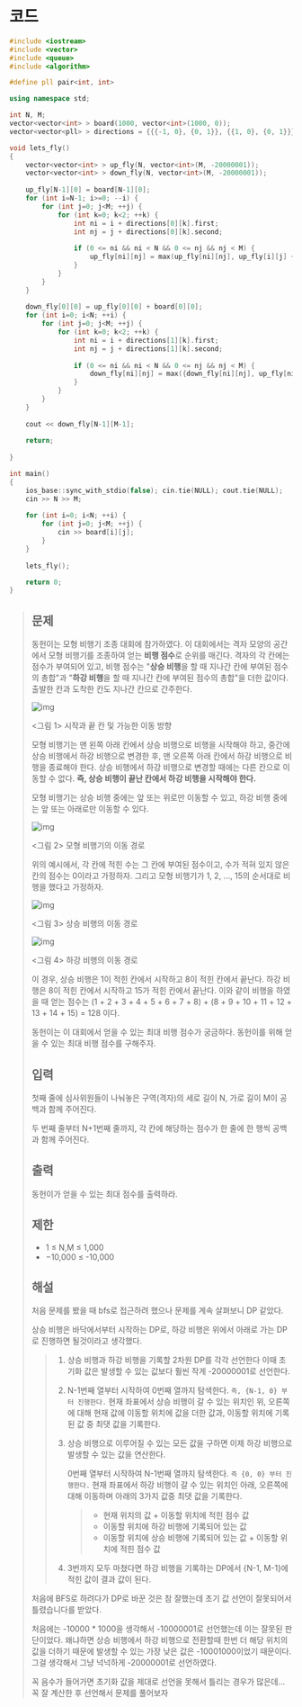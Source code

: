 # 코드

```c++
#include <iostream>
#include <vector>
#include <queue>
#include <algorithm>

#define pll pair<int, int>

using namespace std;

int N, M;
vector<vector<int> > board(1000, vector<int>(1000, 0));
vector<vector<pll> > directions = {{{-1, 0}, {0, 1}}, {{1, 0}, {0, 1}}};

void lets_fly()
{
    vector<vector<int> > up_fly(N, vector<int>(M, -20000001));
    vector<vector<int> > down_fly(N, vector<int>(M, -20000001));
    
    up_fly[N-1][0] = board[N-1][0];
    for (int i=N-1; i>=0; --i) {
        for (int j=0; j<M; ++j) {
            for (int k=0; k<2; ++k) {
                int ni = i + directions[0][k].first;
                int nj = j + directions[0][k].second;
                
                if (0 <= ni && ni < N && 0 <= nj && nj < M) {
                    up_fly[ni][nj] = max(up_fly[ni][nj], up_fly[i][j] + board[ni][nj]);
                }
            }
        }
    }
    
    down_fly[0][0] = up_fly[0][0] + board[0][0];
    for (int i=0; i<N; ++i) {
        for (int j=0; j<M; ++j) {
            for (int k=0; k<2; ++k) {
                int ni = i + directions[1][k].first;
                int nj = j + directions[1][k].second;
                                
                if (0 <= ni && ni < N && 0 <= nj && nj < M) {
                    down_fly[ni][nj] = max({down_fly[ni][nj], up_fly[ni][nj] + board[ni][nj], down_fly[i][j] + board[ni][nj]});
                }
            }
        }
    }
    
    cout << down_fly[N-1][M-1];
    
    return;
    
}

int main()
{
    ios_base::sync_with_stdio(false); cin.tie(NULL); cout.tie(NULL);
    cin >> N >> M;
    
    for (int i=0; i<N; ++i) {
        for (int j=0; j<M; ++j) {
            cin >> board[i][j];
        }
    }
    
    lets_fly();

    return 0;
}

```

> ## 문제
>
> 동헌이는 모형 비행기 조종 대회에 참가하였다. 이 대회에서는 격자 모양의 공간에서 모형 비행기를 조종하여 얻는 **비행 점수**로 순위를 매긴다. 격자의 각 칸에는 점수가 부여되어 있고, 비행 점수는 "**상승 비행**을 할 때 지나간 칸에 부여된 점수의 총합"과 "**하강 비행**을 할 때 지나간 칸에 부여된 점수의 총합"을 더한 값이다. 출발한 칸과 도착한 칸도 지나간 칸으로 간주한다.
>
> ![img](https://upload.acmicpc.net/6babc434-88bc-4083-b78d-6b99dff6b9ca/-/crop/1639x573/156,401/-/preview/)
>
> <그림 1> 시작과 끝 칸 및 가능한 이동 방향
>
> 모형 비행기는 맨 왼쪽 아래 칸에서 상승 비행으로 비행을 시작해야 하고, 중간에 상승 비행에서 하강 비행으로 변경한 후, 맨 오른쪽 아래 칸에서 하강 비행으로 비행을 종료해야 한다. 상승 비행에서 하강 비행으로 변경할 때에는 다른 칸으로 이동할 수 없다. **즉, 상승 비행이 끝난 칸에서 하강 비행을 시작해야 한다.**
>
> 모형 비행기는 상승 비행 중에는 앞 또는 위로만 이동할 수 있고, 하강 비행 중에는 앞 또는 아래로만 이동할 수 있다.
>
> ![img](https://upload.acmicpc.net/17063436-6675-4c21-9044-018a8476c5ae/-/crop/1642x512/157,461/-/preview/)
>
> <그림 2> 모형 비행기의 이동 경로
>
> 위의 예시에서, 각 칸에 적힌 수는 그 칸에 부여된 점수이고, 수가 적혀 있지 않은 칸의 점수는 0이라고 가정하자. 그리고 모형 비행기가 1, 2, ..., 15의 순서대로 비행을 했다고 가정하자.
>
> ![img](https://upload.acmicpc.net/ce6860ed-a632-4cf4-951f-cd7912f83796/-/crop/1652x525/149,453/-/preview/)
>
> <그림 3> 상승 비행의 이동 경로
>
> ![img](https://upload.acmicpc.net/c2108165-cc33-4c13-9231-988ee14ecd2e/-/crop/1642x512/152,461/-/preview/)
>
> <그림 4> 하강 비행의 이동 경로
>
> 이 경우, 상승 비행은 1이 적힌 칸에서 시작하고 8이 적힌 칸에서 끝난다. 하강 비행은 8이 적힌 칸에서 시작하고 15가 적힌 칸에서 끝난다. 이와 같이 비행을 하였을 때 얻는 점수는 (1 + 2 + 3 + 4 + 5 + 6 + 7 + 8) + (8 + 9 + 10 + 11 + 12 + 13 + 14 + 15) = 128 이다.
>
> 동헌이는 이 대회에서 얻을 수 있는 최대 비행 점수가 궁금하다. 동헌이를 위해 얻을 수 있는 최대 비행 점수를 구해주자.
>
> ## 입력
>
> 첫째 줄에 심사위원들이 나눠놓은 구역(격자)의 세로 길이 N, 가로 길이 M이 공백과 함께 주어진다.
>
> 두 번째 줄부터 N+1번째 줄까지, 각 칸에 해당하는 점수가 한 줄에 한 행씩 공백과 함께 주어진다.
>
> ## 출력
>
> 동헌이가 얻을 수 있는 최대 점수를 출력하라.
>
> ## 제한
>
> -  1 ≤ N,M ≤ 1,000
> -  −10,000 ≤ -10,000
>
> ## 해설
>
> 처음 문제를 봤을 때 bfs로 접근하려 했으나 문제를 계속 살펴보니 DP 같았다.
>
> 상승 비행은 바닥에서부터 시작하는 DP로, 하강 비행은 위에서 아래로 가는 DP로 진행하면 될것이라고 생각했다.
>
> > 1. 상승 비행과 하강 비행을 기록할 2차원 DP를 각각 선언한다 이때 초기화 값은 발생할 수 있는 값보다 훨씬 작게 -20000001로 선언한다.
> >
> > 2. N-1번째 열부터 시작하여 0번째 열까지 탐색한다. `즉, {N-1, 0} 부터 진행한다.` 현재 좌표에서 상승 비행이 갈 수 있는 위치인 위, 오른쪽에 대해 현재 값에 이동할 위치에 값을 더한 값과, 이동할 위치에 기록된 값 중 최댓 값을 기록한다.
> >
> > 3. 상승 비행으로 이루어질 수 있는 모든 값을 구하면 이제 하강 비행으로 발생할 수 있는 값을 연산한다.
> >
> >    0번째 열부터 시작하여 N-1번째 열까지 탐색한다. `즉 {0, 0} 부터 진행한다.` 현재 좌표에서 하강 비행이 갈 수 있는 위치인 아래, 오른쪽에 대해 이동하며 아래의 3가지 값중 최댓 값을 기록한다.
> >
> >    > - 현재 위치의 값 + 이동할 위치에 적힌 점수 값
> >    > - 이동할 위치에 하강 비행에 기록되어 있는 값
> >    > - 이동할 위치에 상승 비행에 기록되어 있는 값 + 이동할 위치에 적힌 점수 값
> >
> > 4. 3번까지 모두 마쳤다면 하강 비행을 기록하는 DP에서 {N-1, M-1}에 적힌 값이 결과 값이 된다.
>
> 처음에 BFS로 하려다가 DP로 바꾼 것은 참 잘했는데 초기 값 선언이 잘못되어서 틀렸습니다를 받았다.
>
> 처음에는 -10000 * 1000을 생각해서 -10000001로 선언했는데 이는 잘못된 판단이었다. 왜냐하면 상승 비행에서 하강 비행으로 전환할때 한번 더 해당 위치의 값을 더하기 때문에 발생할 수 있는 가장 낮은 값은 -10001000이었기 때문이다. 그걸 생각해서 그냥 넉넉하게 -20000001로 선언하였다.
>
> 꼭 음수가 들어가면 초기화 값을 제대로 선언을 못해서 틀리는 경우가 많은데... 꼭 잘 계산한 후 선언해서 문제를 풀어보자
